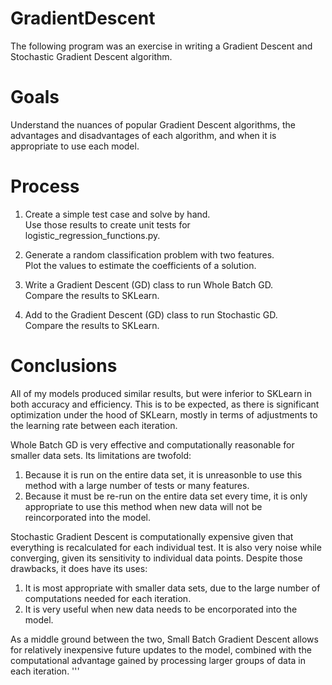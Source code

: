 # GradientDescent
The following program was an exercise in writing a Gradient Descent and Stochastic Gradient Descent algorithm.

# Goals
Understand the nuances of popular Gradient Descent algorithms, the advantages and disadvantages of each algorithm, and when it is appropriate to use each model.

# Process
1. Create a simple test case and solve by hand.  
Use those results to create unit tests for logistic_regression_functions.py.

1. Generate a random classification problem with two features.  
Plot the values to estimate the coefficients of a solution.

1. Write a Gradient Descent (GD) class to run Whole Batch GD.  
Compare the results to SKLearn.

1. Add to the Gradient Descent (GD) class to run Stochastic GD.  
Compare the results to SKLearn.

# Conclusions
All of my models produced similar results, but were inferior to SKLearn in both accuracy and efficiency. This is to be expected, as there is significant optimization under the hood of SKLearn, mostly in terms of adjustments to the learning rate between each iteration.

Whole Batch GD is very effective and computationally reasonable for smaller data sets.  Its limitations are twofold:
  1. Because it is run on the entire data set, it is unreasonble to use this method with a large number of tests or many features.
  1. Because it must be re-run on the entire data set every time, it is only appropriate to use this method when new data will not be reincorporated into the model.

Stochastic Gradient Descent is computationally expensive given that everything is recalculated for each individual test.  It is also very noise while converging, given its sensitivity to individual data points.  Despite those drawbacks, it does have its uses:
  1. It is most appropriate with smaller data sets, due to the large number of computations needed for each iteration.
  1. It is very useful when new data needs to be encorporated into the model.

As a middle ground between the two, Small Batch Gradient Descent allows for relatively inexpensive future updates to the model, combined with the computational advantage gained by processing larger groups of data in each iteration.
'''
